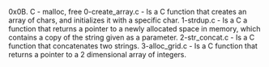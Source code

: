 0x0B. C - malloc, free
0-create_array.c - Is a C function that creates an array of chars, and initializes it with a specific char.
1-strdup.c - Is a C a function that returns a pointer to a newly allocated space in memory, which contains a copy of the string given as a parameter.
2-str_concat.c - Is a C function that concatenates two strings.
3-alloc_grid.c - Is a C function that returns a pointer to a 2 dimensional array of integers.
